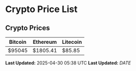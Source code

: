 # Crypto Price List

## Crypto Prices
| Bitcoin | Ethereum | Litecoin |
| ------- | -------- | -------- |
| $95045 | $1805.41 | $85.85 |
**Last Updated:** 2025-04-30 05:38 UTC
**Last Updated:** $DATE$
